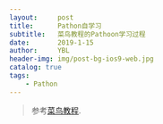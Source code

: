 ```yaml
---
layout:     post
title:      Pathon自学习
subtitle:   菜鸟教程的Pathoon学习过程
date:       2019-1-15
author:     YBL
header-img: img/post-bg-ios9-web.jpg
catalog: true
tags:
    - Pathon
---
```


>参考[菜鸟教程](http://www.runoob.com/python/python-install.html).
